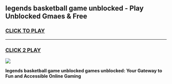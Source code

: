 
## legends basketball game unblocked - Play Unblocked Gmaes & Free
<h3>
<a href="https://news.freeplayer.one?title=legends_basketball_game_unblocked&ref=16F">CLICK TO PLAY</a></h3>
<hr>

<h3>
<a href="https://news.freeplayer.one?title=legends_basketball_game_unblocked&ref=16F">CLICK 2 PLAY</a>
  
</h3>

<a href="https://news.freeplayer.one?title=legends_basketball_game_unblocked&ref=16F/"><img src="https://clearcache.store/games.png"></a>


**legends basketball game unblocked games unblocked: Your Gateway to Fun and Accessible Online Gaming**
